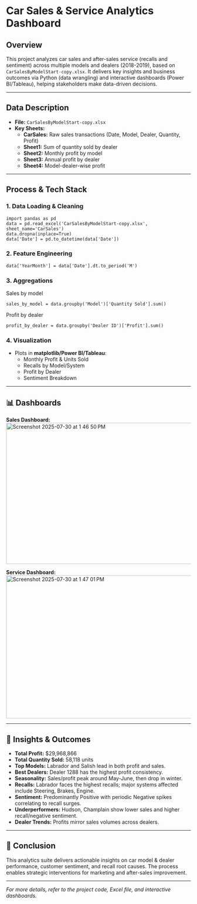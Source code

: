 # Car Sales & Service Analytics Dashboard

## Overview

This project analyzes car sales and after-sales service (recalls and sentiment) across multiple models and dealers (2018-2019), based on `CarSalesByModelStart-copy.xlsx`. It delivers key insights and business outcomes via Python (data wrangling) and interactive dashboards (Power BI/Tableau), helping stakeholders make data-driven decisions.

---

##  Data Description

- **File:** `CarSalesByModelStart-copy.xlsx`
- **Key Sheets:**
  - **CarSales:** Raw sales transactions (Date, Model, Dealer, Quantity, Profit)
  - **Sheet1:** Sum of quantity sold by dealer
  - **Sheet2:** Monthly profit by model
  - **Sheet3:** Annual profit by dealer
  - **Sheet4:** Model-dealer-wise profit

---

## Process & Tech Stack

### 1. Data Loading & Cleaning
```
import pandas as pd
data = pd.read_excel('CarSalesByModelStart-copy.xlsx', sheet_name='CarSales')
data.dropna(inplace=True)
data['Date'] = pd.to_datetime(data['Date'])
```


### 2. Feature Engineering

```
data['YearMonth'] = data['Date'].dt.to_period('M')
```

### 3. Aggregations

Sales by model
```
sales_by_model = data.groupby('Model')['Quantity Sold'].sum()
```

Profit by dealer
```
profit_by_dealer = data.groupby('Dealer ID')['Profit'].sum()
```


### 4. Visualization

- Plots in **matplotlib/Power BI/Tableau**:
  - Monthly Profit & Units Sold
  - Recalls by Model/System
  - Profit by Dealer
  - Sentiment Breakdown

---

## 📊 Dashboards

**Sales Dashboard:**
<img width="694" height="385" alt="Screenshot 2025-07-30 at 1 46 50 PM" src="https://github.com/user-attachments/assets/09c58e81-7c39-486c-99af-ecdae23467ce" />


**Service Dashboard:**
<img width="653" height="390" alt="Screenshot 2025-07-30 at 1 47 01 PM" src="https://github.com/user-attachments/assets/56c8f85f-7802-4a0b-a5cd-83e66141b5af" />


---

## 📌 Insights & Outcomes

- **Total Profit:** $29,968,866
- **Total Quantity Sold:** 58,118 units
- **Top Models:** Labrador and Salish lead in both profit and sales.
- **Best Dealers:** Dealer 1288 has the highest profit consistency.
- **Seasonality:** Sales/profit peak around May-June, then drop in winter.
- **Recalls:** Labrador faces the highest recalls; major systems affected include Steering, Brakes, Engine.
- **Sentiment:** Predominantly Positive with periodic Negative spikes correlating to recall surges.
- **Underperformers:** Hudson, Champlain show lower sales and higher recall/negative sentiment.
- **Dealer Trends:** Profits mirror sales volumes across dealers.


---

## 🏁 Conclusion

This analytics suite delivers actionable insights on car model & dealer performance, customer sentiment, and recall root causes. The process enables strategic interventions for marketing and after-sales improvement.

---

*For more details, refer to the project code, Excel file, and interactive dashboards.*
